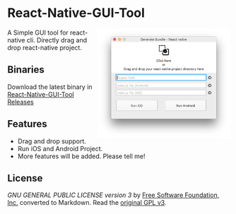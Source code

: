 # React-Native-GUI-Tool
<img src="/Images/Screenshot1.png?raw=tru" width="300" align="right">

A Simple GUI tool for react-native cli. Directly drag and drop react-native project.


## Binaries
Download the latest binary in [React-Native-GUI-Tool Releases](https://github.com/gajjartejas/React-Native-GUI-Tool/releases/latest)

## Features 
- Drag and drop support.
- Run iOS and Android Project.
- More features will be added. Please tell me!


## License
*GNU GENERAL PUBLIC LICENSE version 3* by [Free Software Foundation, Inc.](http://fsf.org/) converted to Markdown.
Read the [original GPL v3](http://www.gnu.org/licenses/).
